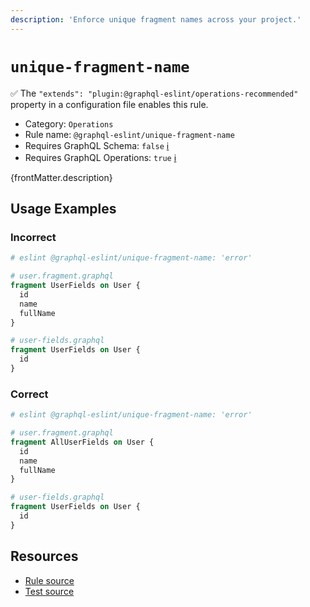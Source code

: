 ```yaml
---
description: 'Enforce unique fragment names across your project.'
---
```


# `unique-fragment-name`

✅ The `"extends": "plugin:@graphql-eslint/operations-recommended"` property in a configuration file
enables this rule.

- Category: `Operations`
- Rule name: `@graphql-eslint/unique-fragment-name`
- Requires GraphQL Schema: `false`
  [ℹ️](/docs/getting-started#extended-linting-rules-with-graphql-schema)
- Requires GraphQL Operations: `true`
  [ℹ️](/docs/getting-started#extended-linting-rules-with-siblings-operations)

{frontMatter.description}

## Usage Examples

### Incorrect

```graphql
# eslint @graphql-eslint/unique-fragment-name: 'error'

# user.fragment.graphql
fragment UserFields on User {
  id
  name
  fullName
}

# user-fields.graphql
fragment UserFields on User {
  id
}
```

### Correct

```graphql
# eslint @graphql-eslint/unique-fragment-name: 'error'

# user.fragment.graphql
fragment AllUserFields on User {
  id
  name
  fullName
}

# user-fields.graphql
fragment UserFields on User {
  id
}
```

## Resources

- [Rule source](https://github.com/B2o5T/graphql-eslint/tree/master/packages/plugin/src/rules/unique-fragment-name.ts)
- [Test source](https://github.com/B2o5T/graphql-eslint/tree/master/packages/plugin/__tests__/unique-fragment-name.spec.ts)
